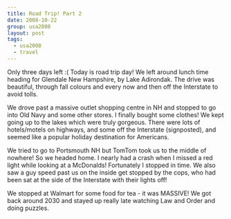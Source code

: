 ```yaml
---
title: Road Trip! Part 2
date: 2008-10-22
group: usa2008
layout: post
tags:
  - usa2008
  - travel
---
```

Only three days left :( Today is road trip day! We left around lunch time heading for Glendale New Hampshire, by Lake Adirondak. The drive was beautiful, through fall colours and every now and then off the Interstate to avoid tolls. 

We drove past a massive outlet shopping centre in NH and stopped to go into Old Navy and some other stores. I finally bought some clothes! We kept going up to the lakes which were truly gorgeous. There were lots of hotels/motels on highways, and some off the Interstate (signposted), and seemed like a popular holiday destination for Americans. 

We tried to go to Portsmouth NH but TomTom took us to the middle of nowhere! So we headed home. I nearly had a crash when I missed a red light while looking at a McDonalds! Fortunately I stopped in time. We also saw a guy speed past us on the inside get stopped by the cops, who had been sat at the side of the Interstate with their lights off! 

We stopped at Walmart for some food for tea - it was MASSIVE! We got back around 2030 and stayed up really late watching Law and Order and doing puzzles.